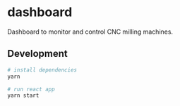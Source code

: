 # dashboard

Dashboard to monitor and control CNC milling machines.

## Development

```bash
# install dependencies
yarn

# run react app
yarn start
```
